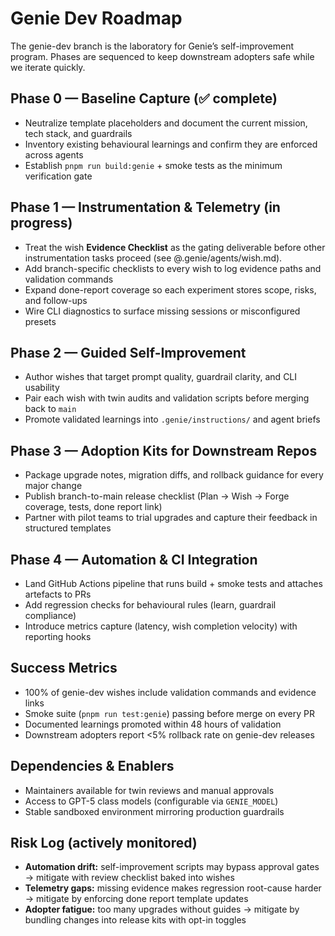 # Genie Dev Roadmap

The genie-dev branch is the laboratory for Genie’s self-improvement program. Phases are sequenced to keep downstream adopters safe while we iterate quickly.

## Phase 0 — Baseline Capture (✅ complete)
- Neutralize template placeholders and document the current mission, tech stack, and guardrails
- Inventory existing behavioural learnings and confirm they are enforced across agents
- Establish `pnpm run build:genie` + smoke tests as the minimum verification gate

## Phase 1 — Instrumentation & Telemetry (in progress)
- Treat the wish **Evidence Checklist** as the gating deliverable before other instrumentation tasks proceed (see @.genie/agents/wish.md).
- Add branch-specific checklists to every wish to log evidence paths and validation commands
- Expand done-report coverage so each experiment stores scope, risks, and follow-ups
- Wire CLI diagnostics to surface missing sessions or misconfigured presets

## Phase 2 — Guided Self-Improvement
- Author wishes that target prompt quality, guardrail clarity, and CLI usability
- Pair each wish with twin audits and validation scripts before merging back to `main`
- Promote validated learnings into `.genie/instructions/` and agent briefs

## Phase 3 — Adoption Kits for Downstream Repos
- Package upgrade notes, migration diffs, and rollback guidance for every major change
- Publish branch-to-main release checklist (Plan → Wish → Forge coverage, tests, done report link)
- Partner with pilot teams to trial upgrades and capture their feedback in structured templates

## Phase 4 — Automation & CI Integration
- Land GitHub Actions pipeline that runs build + smoke tests and attaches artefacts to PRs
- Add regression checks for behavioural rules (learn, guardrail compliance)
- Introduce metrics capture (latency, wish completion velocity) with reporting hooks

## Success Metrics
- 100% of genie-dev wishes include validation commands and evidence links
- Smoke suite (`pnpm run test:genie`) passing before merge on every PR
- Documented learnings promoted within 48 hours of validation
- Downstream adopters report <5% rollback rate on genie-dev releases

## Dependencies & Enablers
- Maintainers available for twin reviews and manual approvals
- Access to GPT-5 class models (configurable via `GENIE_MODEL`)
- Stable sandboxed environment mirroring production guardrails

## Risk Log (actively monitored)
- **Automation drift:** self-improvement scripts may bypass approval gates → mitigate with review checklist baked into wishes
- **Telemetry gaps:** missing evidence makes regression root-cause harder → mitigate by enforcing done report template updates
- **Adopter fatigue:** too many upgrades without guides → mitigate by bundling changes into release kits with opt-in toggles
